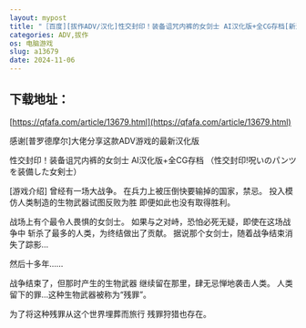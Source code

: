 ```yaml
---
layout: mypost
title: "［百度][拔作ADV/汉化]性交封印！装备诅咒内裤的女剑士 AI汉化版+全CG存档[新汉化][1.5G/百度]"
categories: ADV,拔作
os: 电脑游戏
slug: a13679
date: 2024-11-06
---
```


## 下载地址：

[https://qfafa.com/article/13679.html](https://qfafa.com/article/13679.html)

感谢\[普罗德摩尔\]大佬分享这款ADV游戏的最新汉化版
 
性交封印！装备诅咒内裤的女剑士 AI汉化版+全CG存档
（性交封印!呪いのパンツを装備した女剣士）

\[游戏介绍\]
曾经有一场大战争。
在兵力上被压倒快要输掉的国家，禁忌。
投入模仿人类制造的生物武器试图反败为胜
即便如此也没有取得胜利。

战场上有个最令人畏惧的女剑士。
如果与之对峙，恐怕必死无疑，即使在这场战争中
斩杀了最多的人类，为终结做出了贡献。
据说那个女剑士，随着战争结束消失了踪影…

然后十多年……

战争结束了，但那时产生的生物武器
继续留在那里，肆无忌惮地袭击人类。
人类留下的罪…这种生物武器被称为“残罪”。

为了将这种残罪从这个世界埋葬而旅行
残罪狩猎也存在。